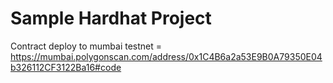 # Sample Hardhat Project

Contract deploy to mumbai testnet = https://mumbai.polygonscan.com/address/0x1C4B6a2a53E9B0A79350E04b326112CF3122Ba16#code
